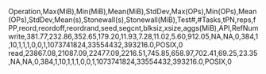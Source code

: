 Operation,Max(MiB),Min(MiB),Mean(MiB),StdDev,Max(OPs),Min(OPs),Mean(OPs),StdDev,Mean(s),Stonewall(s),Stonewall(MiB),Test#,#Tasks,tPN,reps,fPP,reord,reordoff,reordrand,seed,segcnt,blksiz,xsize,aggs(MiB),API,RefNum
write,381.77,232.86,352.65,179.20,11.93,7.28,11.02,5.60,912.05,NA,NA,0,384,1,10,1,1,1,0,0,1,1073741824,33554432,393216.0,POSIX,0
read,23867.08,21087.09,22477.09,2216.51,745.85,658.97,702.41,69.25,23.35,NA,NA,0,384,1,10,1,1,1,0,0,1,1073741824,33554432,393216.0,POSIX,0
